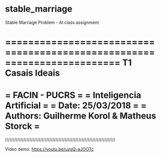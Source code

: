 # stable_marriage
Stable Marriage Problem - AI class assignment

========================================================================
                        T1 Casais Ideais
========================================================================
= FACIN - PUCRS														                             =
= Inteligencia Artificial					                                     =
= Date:	   25/03/2018												                           =
= Authors: Guilherme Korol & Matheus Storck		                         =
========================================================================

////////////////////////////////////////////////////////////////////////

Video demo: https://youtu.be/uzgQ-aJOOTc
